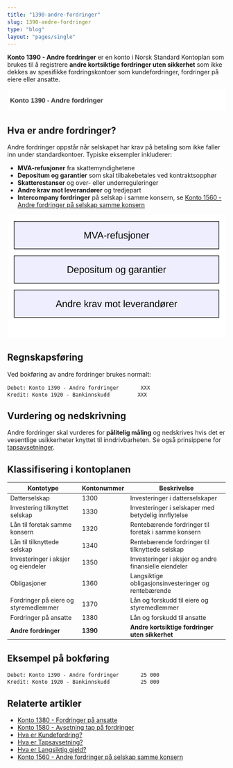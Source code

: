 ```yaml
---
title: "1390-andre-fordringer"
slug: 1390-andre-fordringer
type: "blog"
layout: "pages/single"
---
```


**Konto 1390 - Andre fordringer** er en konto i Norsk Standard Kontoplan som brukes til å registrere **andre kortsiktige fordringer uten sikkerhet** som ikke dekkes av spesifikke fordringskontoer som kundefordringer, fordringer på eiere eller ansatte.

![Illustrasjon av konto 1390 andre fordringer](1390-andre-fordringer-image.svg)

## Hva er andre fordringer?

Andre fordringer oppstår når selskapet har krav på betaling som ikke faller inn under standardkontoer. Typiske eksempler inkluderer:

* **MVA-refusjoner** fra skattemyndighetene
* **Depositum og garantier** som skal tilbakebetales ved kontraktsopphør
* **Skatterestanser** og over- eller underreguleringer
* **Andre krav mot leverandører** og tredjepart
* **Intercompany fordringer** på selskap i samme konsern, se [Konto 1560 - Andre fordringer på selskap samme konsern](/blogs/kontoplan/1560-andre-fordringer-pa-selskap-samme-konsern "Konto 1560 - Andre fordringer på selskap samme konsern")

![Kategorier av andre fordringer](1390-kategorier-andre-fordringer.svg)

## Regnskapsføring

Ved bokføring av andre fordringer brukes normalt:

```plaintext
Debet: Konto 1390 - Andre fordringer       XXX
Kredit: Konto 1920 - Bankinnskudd         XXX
```

## Vurdering og nedskrivning

Andre fordringer skal vurderes for **pålitelig måling** og nedskrives hvis det er vesentlige usikkerheter knyttet til inndrivbarheten. Se også prinsippene for [tapsavsetninger](/blogs/regnskap/tap-pa-fordring "Hva er Tapsavsetning? Behandling av fordringer").

## Klassifisering i kontoplanen

| Kontotype                             | Kontonummer | Beskrivelse                                      |
|---------------------------------------|-------------|--------------------------------------------------|
| Datterselskap                         | 1300        | Investeringer i datterselskaper                  |
| Investering tilknyttet selskap        | 1330        | Investeringer i selskaper med betydelig innflytelse |
| Lån til foretak samme konsern         | 1320        | Rentebærende fordringer til foretak i samme konsern |
| Lån til tilknyttede selskap           | 1340        | Rentebærende fordringer til tilknyttede selskap  |
| Investeringer i aksjer og eiendeler   | 1350        | Investeringer i aksjer og andre finansielle eiendeler |
| Obligasjoner                          | 1360        | Langsiktige obligasjonsinvesteringer og rentebærende |
| Fordringer på eiere og styremedlemmer | 1370        | Lån og forskudd til eiere og styremedlemmer      |
| Fordringer på ansatte                 | 1380        | Lån og forskudd til ansatte                      |
| **Andre fordringer**                  | **1390**    | **Andre kortsiktige fordringer uten sikkerhet** |

## Eksempel på bokføring

```plaintext
Debet: Konto 1390 - Andre fordringer       25 000
Kredit: Konto 1920 - Bankinnskudd          25 000
```

## Relaterte artikler

* [Konto 1380 - Fordringer på ansatte](/blogs/kontoplan/1380-fordringer-pa-ansatte "Konto 1380 - Fordringer på ansatte")
* [Konto 1580 - Avsetning tap på fordringer](/blogs/kontoplan/1580-avsetning-tap-pa-fordringer "Konto 1580 - Avsetning tap på fordringer")
* [Hva er Kundefordring?](/blogs/regnskap/hva-er-kundefordring "Hva er Kundefordring? Komplett Guide til Kundefordring")
* [Hva er Tapsavsetning?](/blogs/regnskap/tap-pa-fordring "Hva er Tapsavsetning? Behandling av fordringer")
* [Hva er Langsiktig gjeld?](/blogs/regnskap/langsiktig-gjeld "Langsiktig gjeld")
* [Konto 1560 - Andre fordringer på selskap samme konsern](/blogs/kontoplan/1560-andre-fordringer-pa-selskap-samme-konsern "Konto 1560 - Andre fordringer på selskap samme konsern")
